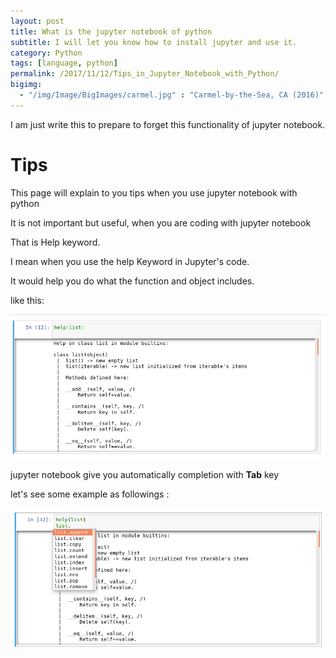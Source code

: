 ```yaml
---
layout: post
title: What is the jupyter notebook of python
subtitle: I will let you know how to install jupyter and use it.
category: Python
tags: [language, python]
permalink: /2017/11/12/Tips_in_Jupyter_Notebook_with_Python/
bigimg: 
  - "/img/Image/BigImages/carmel.jpg" : "Carmel-by-the-Sea, CA (2016)"
---
```


I am just  write this to prepare to forget this functionality of jupyter notebook.  

# Tips 

 This page will explain to you tips when you use jupyter notebook with python 
 
 It is not important but useful, when you are coding with jupyter notebook 
 
 That is Help keyword. 
 
 I mean when you use the help Keyword in Jupyter's code.
 
 It would help you do what the function and object includes. 
 
 like this: 
 
 ![](/img/Image/Languages/Python/2017-11-12-Tips_in_Jupyter_Notebook_with_Python/Tips_about_Help_keyword.png)
 
 jupyter notebook give you automatically completion with **Tab** key
 
 let's see some example as followings : 
 
 ![](/img/Image/Languages/Python/2017-11-12-Tips_in_Jupyter_Notebook_with_Python/Tips_about_automatic_completion.png)
